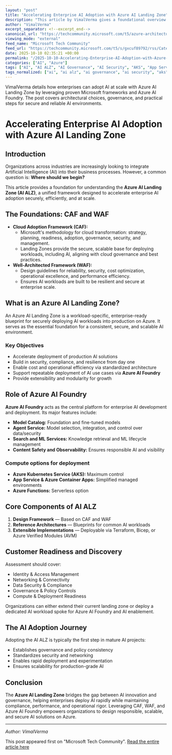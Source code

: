 ```yaml
---
layout: "post"
title: "Accelerating Enterprise AI Adoption with Azure AI Landing Zone"
description: "This article by VimalVerma gives a foundational overview of the Azure AI Landing Zone (AI ALZ) framework, explaining how it enables enterprises to adopt artificial intelligence securely and efficiently on Azure. It covers the role of Microsoft's Cloud Adoption Framework (CAF), Well-Architected Framework (WAF), and Azure AI Foundry in designing scalable and compliant AI environments. The post outlines the architectural principles, core components, compute options, implementation approaches, and assessment processes that help organizations build a production-ready, secure AI foundation."
author: "VimalVerma"
excerpt_separator: <!--excerpt_end-->
canonical_url: "https://techcommunity.microsoft.com/t5/azure-architecture-blog/accelerating-enterprise-ai-adoption-with-azure-ai-landing-zone/ba-p/4460199"
viewing_mode: "external"
feed_name: "Microsoft Tech Community"
feed_url: "https://techcommunity.microsoft.com/t5/s/gxcuf89792/rss/Category?category.id=Azure"
date: 2025-10-10 02:35:21 +00:00
permalink: "/2025-10-10-Accelerating-Enterprise-AI-Adoption-with-Azure-AI-Landing-Zone.html"
categories: ["AI", "Azure"]
tags: ["AI", "AI ALZ", "AI Governance", "AI Security", "AKS", "App Service", "AVM", "Azure", "Azure AI Foundry", "Azure AI Landing Zone", "Azure Container Apps", "Azure Functions", "Bicep", "Cloud Adoption Framework", "Community", "Compliance", "Enterprise AI", "IaC", "Reference Architecture", "Terraform", "WAF", "Well Architected Framework"]
tags_normalized: ["ai", "ai alz", "ai governance", "ai security", "aks", "app service", "avm", "azure", "azure ai foundry", "azure ai landing zone", "azure container apps", "azure functions", "bicep", "cloud adoption framework", "community", "compliance", "enterprise ai", "iac", "reference architecture", "terraform", "waf", "well architected framework"]
---
```


VimalVerma details how enterprises can adopt AI at scale with Azure AI Landing Zone by leveraging proven Microsoft frameworks and Azure AI Foundry. The post covers architectural choices, governance, and practical steps for secure and reliable AI environments.<!--excerpt_end-->

# Accelerating Enterprise AI Adoption with Azure AI Landing Zone

## Introduction

Organizations across industries are increasingly looking to integrate Artificial Intelligence (AI) into their business processes. However, a common question is: **Where should we begin?**

This article provides a foundation for understanding the **Azure AI Landing Zone (AI ALZ)**, a unified framework designed to accelerate enterprise AI adoption securely, efficiently, and at scale.

## The Foundations: CAF and WAF

- **Cloud Adoption Framework (CAF):**
  - Microsoft's methodology for cloud transformation: strategy, planning, readiness, adoption, governance, security, and management.
  - Landing Zones provide the secure, scalable base for deploying workloads, including AI, aligning with cloud governance and best practices.
- **Well-Architected Framework (WAF):**
  - Design guidelines for reliability, security, cost optimization, operational excellence, and performance efficiency.
  - Ensures AI workloads are built to be resilient and secure at enterprise scale.

## What is an Azure AI Landing Zone?

An Azure AI Landing Zone is a workload-specific, enterprise-ready blueprint for securely deploying AI workloads into production on Azure. It serves as the essential foundation for a consistent, secure, and scalable AI environment.

### Key Objectives

- Accelerate deployment of production AI solutions
- Build in security, compliance, and resilience from day one
- Enable cost and operational efficiency via standardized architecture
- Support repeatable deployment of AI use cases via **Azure AI Foundry**
- Provide extensibility and modularity for growth

## Role of Azure AI Foundry

**Azure AI Foundry** acts as the central platform for enterprise AI development and deployment. Its major features include:

- **Model Catalog:** Foundation and fine-tuned models
- **Agent Service:** Model selection, integration, and control over data/security
- **Search and ML Services:** Knowledge retrieval and ML lifecycle management
- **Content Safety and Observability:** Ensures responsible AI and visibility

### Compute options for deployment

- **Azure Kubernetes Service (AKS):** Maximum control
- **App Service & Azure Container Apps:** Simplified managed environments
- **Azure Functions:** Serverless option

## Core Components of AI ALZ

1. **Design Framework** — Based on CAF and WAF
2. **Reference Architectures** — Blueprints for common AI workloads
3. **Extensible Implementations** — Deployable via Terraform, Bicep, or Azure Verified Modules (AVM)

## Customer Readiness and Discovery

Assessment should cover:

- Identity & Access Management
- Networking & Connectivity
- Data Security & Compliance
- Governance & Policy Controls
- Compute & Deployment Readiness

Organizations can either extend their current landing zone or deploy a dedicated AI workload spoke for Azure AI Foundry and AI enablement.

## The AI Adoption Journey

Adopting the AI ALZ is typically the first step in mature AI projects:

- Establishes governance and policy consistency
- Standardizes security and networking
- Enables rapid deployment and experimentation
- Ensures scalability for production-grade AI

## Conclusion

The **Azure AI Landing Zone** bridges the gap between AI innovation and governance, helping enterprises deploy AI rapidly while maintaining compliance, performance, and operational rigor. Leveraging CAF, WAF, and Azure AI Foundry empowers organizations to design responsible, scalable, and secure AI solutions on Azure.

---
*Author: VimalVerma*

This post appeared first on "Microsoft Tech Community". [Read the entire article here](https://techcommunity.microsoft.com/t5/azure-architecture-blog/accelerating-enterprise-ai-adoption-with-azure-ai-landing-zone/ba-p/4460199)
